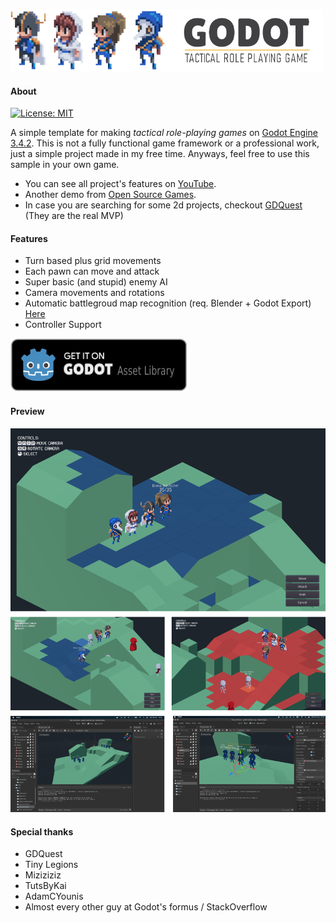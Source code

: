 ![banner](./docs/img/banner.png)

#### About
[![License: MIT](https://img.shields.io/badge/License-MIT-blue.svg)](./LICENSE)

A simple template for making <i>tactical role-playing games</i> on [Godot Engine 3.4.2](https://godotengine.org/).
This is not a fully functional game framework or a professional work, just a simple project made in my free time. 
Anyways, feel free to use this sample in your own game. 

- You can see all project's features on [YouTube](https://www.youtube.com/watch?v=j0ov4zGUp68).
- Another demo from [Open Source Games](https://www.youtube.com/watch?v=-AY6KEdX_3E).
- In case you are searching for some 2d projects, checkout [GDQuest](https://github.com/GDQuest/godot-2d-tactical-rpg-movement) (They are the real MVP)


#### Features

- Turn based plus grid movements
- Each pawn can move and attack
- Super basic (and stupid) enemy AI
- Camera movements and rotations
- Automatic battlegroud map recognition (req. Blender + Godot Export) [Here](./docs/tutorials/how-to-create-maps/README.md)
- Controller Support

[![asset-store](./docs/img/asset-store.png)](https://godotengine.org/asset-library/asset/1295)

#### Preview

![preview](./docs/img/preview.png)

#### Special thanks

- GDQuest
- Tiny Legions
- Miziziziz
- TutsByKai
- AdamCYounis
- Almost every other guy at Godot's formus / StackOverflow
